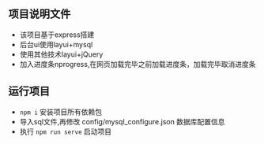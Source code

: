 ## 项目说明文件

- 该项目基于express搭建
- 后台ui使用layui+mysql
- 使用其他技术layui+jQuery
-  加入进度条nprogress,在网页加载完毕之前加载进度条，加载完毕取消进度条



## 运行项目

- `npm i` 安装项目所有依赖包
- 导入sql文件,再修改 config/mysql_configure.json 数据库配置信息
- 执行 `npm run serve` 启动项目

